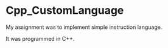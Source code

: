 # Cpp_CustomLanguage
My assignment was to implement simple instruction language.

It was programmed in C++.
